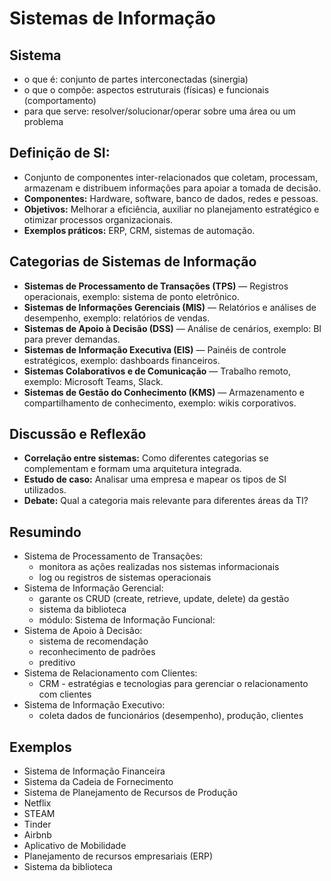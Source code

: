 # Sistemas de Informação

## Sistema  
  - o que é: conjunto de partes interconectadas (sinergia) 
  - o que o compõe: aspectos estruturais (físicas) e funcionais (comportamento)
  - para que serve: resolver/solucionar/operar sobre uma área ou um problema


## Definição de SI:
- Conjunto de componentes inter-relacionados que coletam, processam, armazenam e distribuem informações para apoiar a tomada de decisão.  
- **Componentes:** Hardware, software, banco de dados, redes e pessoas.  
- **Objetivos:** Melhorar a eficiência, auxiliar no planejamento estratégico e otimizar processos organizacionais.  
- **Exemplos práticos:** ERP, CRM, sistemas de automação.  


## Categorias de Sistemas de Informação  
- **Sistemas de Processamento de Transações (TPS)** — Registros operacionais, exemplo: sistema de ponto eletrônico.  
- **Sistemas de Informações Gerenciais (MIS)** — Relatórios e análises de desempenho, exemplo: relatórios de vendas.  
- **Sistemas de Apoio à Decisão (DSS)** — Análise de cenários, exemplo: BI para prever demandas.  
- **Sistemas de Informação Executiva (EIS)** — Painéis de controle estratégicos, exemplo: dashboards financeiros.  
- **Sistemas Colaborativos e de Comunicação** — Trabalho remoto, exemplo: Microsoft Teams, Slack.  
- **Sistemas de Gestão do Conhecimento (KMS)** — Armazenamento e compartilhamento de conhecimento, exemplo: wikis corporativos.  


## Discussão e Reflexão  
- **Correlação entre sistemas:** Como diferentes categorias se complementam e formam uma arquitetura integrada.  
- **Estudo de caso:** Analisar uma empresa e mapear os tipos de SI utilizados.  
- **Debate:** Qual a categoria mais relevante para diferentes áreas da TI?  


## Resumindo   
  - Sistema de Processamento de Transações:
    - monitora as ações realizadas nos sistemas informacionais
    - log ou registros de sistemas operacionais
  - Sistema de Informação Gerencial:
    - garante os CRUD (create, retrieve, update, delete) da gestão
    - sistema da biblioteca
    - módulo: Sistema de Informação Funcional:
  - Sistema de Apoio à Decisão:
    - sistema de recomendação
    - reconhecimento de padrões
    - preditivo
  - Sistema de Relacionamento com Clientes:
    - CRM - estratégias e tecnologias para gerenciar o relacionamento com clientes
  - Sistema de Informação Executivo:
    - coleta dados de funcionários (desempenho), produção, clientes


## Exemplos
  - Sistema de Informação Financeira   
  - Sistema da Cadeia de Fornecimento    
  - Sistema de Planejamento de Recursos de Produção  
  - Netflix
  - STEAM
  - Tinder
  - Airbnb
  - Aplicativo de Mobilidade
  - Planejamento de recursos empresariais (ERP)
  - Sistema da biblioteca
